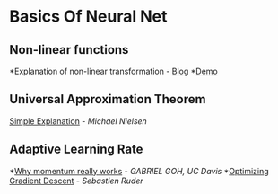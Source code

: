 # Basics Of Neural Net

## Non-linear functions
*Explanation of non-linear transformation - [Blog](https://colah.github.io/posts/2014-03-NN-Manifolds-Topology/)
*[Demo](http://cs.stanford.edu/people/karpathy/convnetjs//demo/classify2d.html)

## Universal Approximation Theorem
[Simple Explanation](http://neuralnetworksanddeeplearning.com/chap4.html) - *Michael Nielsen*
## Adaptive Learning Rate
*[Why momentum really works](http://distill.pub/2017/momentum/) - *GABRIEL GOH, UC Davis*
*[Optimizing Gradient Descent](http://sebastianruder.com/optimizing-gradient-descent/) - *Sebastien Ruder*

